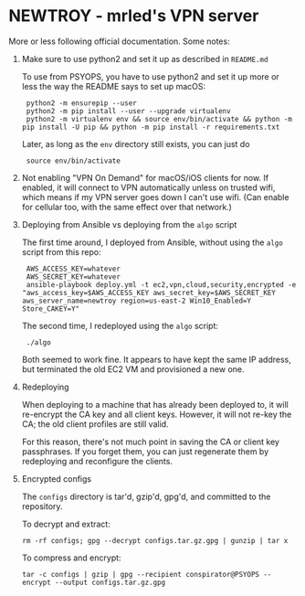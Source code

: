 # NEWTROY - mrled's VPN server

More or less following official documentation. Some notes:

1. Make sure to use python2 and set it up as described in `README.md`

    To use from PSYOPS, you have to use python2 and set it up more or less the way the README says to set up macOS:

        python2 -m ensurepip --user
        python2 -m pip install --user --upgrade virtualenv
        python2 -m virtualenv env && source env/bin/activate && python -m pip install -U pip && python -m pip install -r requirements.txt

    Later, as long as the `env` directory still exists, you can just do

        source env/bin/activate

2. Not enabling "VPN On Demand" for macOS/iOS clients for now. If enabled, it will connect to VPN automatically unless on trusted wifi, which means if my VPN server goes down I can't use wifi. (Can enable for cellular too, with the same effect over that network.)

3. Deploying from Ansible vs deploying from the `algo` script

    The first time around, I deployed from Ansible, without using the `algo` script from this repo:

        AWS_ACCESS_KEY=whatever
        AWS_SECRET_KEY=whatever
        ansible-playbook deploy.yml -t ec2,vpn,cloud,security,encrypted -e "aws_access_key=$AWS_ACCESS_KEY aws_secret_key=$AWS_SECRET_KEY aws_server_name=newtroy region=us-east-2 Win10_Enabled=Y Store_CAKEY=Y"

    The second time, I redeployed using the `algo` script:

        ./algo

    Both seemed to work fine. It appears to have kept the same IP address, but terminated the old EC2 VM and provisioned a new one.

4. Redeploying

    When deploying to a machine that has already been deployed to, it will re-encrypt the CA key and all client keys. However, it will not re-key the CA; the old client profiles are still valid.

    For this reason, there's not much point in saving the CA or client key passphrases. If you forget them, you can just regenerate them by redeploying and reconfigure the clients.

5.  Encrypted configs

    The `configs` directory is tar'd, gzip'd, gpg'd, and committed to the repository.

    To decrypt and extract:

        rm -rf configs; gpg --decrypt configs.tar.gz.gpg | gunzip | tar x

    To compress and encrypt:

        tar -c configs | gzip | gpg --recipient conspirator@PSYOPS --encrypt --output configs.tar.gz.gpg
